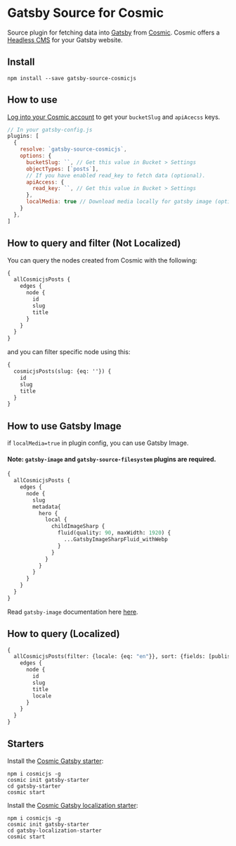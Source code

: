 # Gatsby Source for Cosmic

Source plugin for fetching data into [Gatsby](https://www.gatsbyjs.org) from [Cosmic](https://cosmicjs.com). Cosmic offers a [Headless CMS](https://cosmicjs.com/headless-cms) for your Gatsby website.

## Install

```
npm install --save gatsby-source-cosmicjs
```

## How to use

[Log into your Cosmic account](https://app.cosmicjs.com/login) to get your `bucketSlug` and `apiAcecss` keys.

```javascript
// In your gatsby-config.js
plugins: [
  {
    resolve: `gatsby-source-cosmicjs`,
    options: {
      bucketSlug: ``, // Get this value in Bucket > Settings
      objectTypes: [`posts`],
      // If you have enabled read_key to fetch data (optional).
      apiAccess: {
        read_key: ``, // Get this value in Bucket > Settings
      },
      localMedia: true // Download media locally for gatsby image (optional)
    }
  },
]
```

## How to query and filter (Not Localized)

You can query the nodes created from Cosmic with the following:

```graphql
{
  allCosmicjsPosts {
    edges {
      node {
        id
        slug
        title
      }
    }
  }
}
```

and you can filter specific node using this:

```graphql
{
  cosmicjsPosts(slug: {eq: ''}) {
    id
    slug
    title
  }
}
```

## How to use Gatsby Image

if `localMedia=true` in plugin config, you can use Gatsby Image.

#### Note: `gatsby-image` and `gatsby-source-filesystem` plugins are required. 

```graphql
{
  allCosmicjsPosts {
    edges {
      node {
        slug
        metadata{
          hero {
            local {
              childImageSharp {
                fluid(quality: 90, maxWidth: 1920) {
                  ...GatsbyImageSharpFluid_withWebp
                }
              }
            }
          }
        }
      }
    }
  }
}
```
Read `gatsby-image` documentation here [here](https://www.gatsbyjs.org/packages/gatsby-image/).

## How to query (Localized)

```graphql
{
  allCosmicjsPosts(filter: {locale: {eq: "en"}}, sort: {fields: [published_at], order: DESC}) {
    edges {
      node {
        id
        slug
        title
        locale
      }
    }
  }
}
```

## Starters
Install the [Cosmic Gatsby starter](https://github.com/cosmicjs/gatsby-starter):
```
npm i cosmicjs -g
cosmic init gatsby-starter
cd gatsby-starter
cosmic start
```

Install the [Cosmic Gatsby localization starter](https://github.com/cosmicjs/gatsby-localization-starter):
```
npm i cosmicjs -g
cosmic init gatsby-starter
cd gatsby-localization-starter
cosmic start
```
